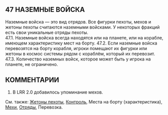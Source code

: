 47 НАЗЕМНЫЕ ВОЙСКА
---

Наземные войска — это вид отрядов. Все фигурки пехоты, мехов и жетоны пехоты считаются наземными войсками. У некоторых фракций есть свои уникальные отряды пехоты.  
47.1. Наземные войска всегда находятся или на планете, или на корабле, имеющем характеристику мест на борту.
47.2. Если наземные войска перевозятся на борту корабля, игроки помещают их фигурки или жетоны в космос системы рядом с кораблём, который их перевозит.  
47.3. Количество наземных войск, которое может быть у игрока на планете, не ограничено.  

КОММЕНТАРИИ
---
1) В LRR 2.0 добавилось упоминание мехов.

См. также: [Жетоны пехоты](infantry_tokens.md), [Контроль](control.md), Места на борту (характеристика), [Мехи](mechs.md), [Отряды](units.md), Перевозка.
